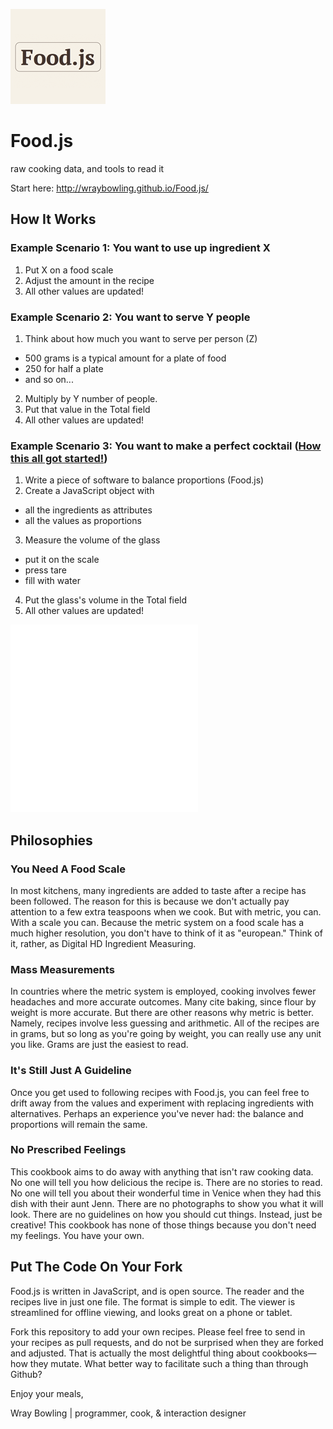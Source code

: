 ![Image Food.js](food.js.png)

# Food.js
raw cooking data, and tools to read it

Start here: http://wraybowling.github.io/Food.js/

## How It Works

### Example Scenario 1: You want to use up ingredient X

 1. Put X on a food scale
 2. Adjust the amount in the recipe
 5. All other values are updated!

### Example Scenario 2: You want to serve Y people

 1. Think about how much you want to serve per person (Z)
  - 500 grams is a typical amount for a plate of food
  - 250 for half a plate
  - and so on...
 2. Multiply by Y number of people.
 2. Put that value in the Total field
 5. All other values are updated!

### Example Scenario 3: You want to make a perfect cocktail ([How this all got started!](https://vine.co/v/eZaqYpDBW1j/))

 1. Write a piece of software to balance proportions (Food.js)
 2. Create a JavaScript object with
  - all the ingredients as attributes
  - all the values as proportions
 3. Measure the volume of the glass
  - put it on the scale
  - press tare
  - fill with water
 4. Put the glass's volume in the Total field
 5. All other values are updated!

<iframe src="embed/simple" width="300" height="300" frameborder="0"></iframe>

## Philosophies

### You Need A Food Scale
In most kitchens, many ingredients are added to taste after a recipe has been followed. The reason for this is because we don't actually pay attention to a few extra teaspoons when we cook. But with metric, you can. With a scale you can. Because the metric system on a food scale has a much higher resolution, you don't have to think of it as "european." Think of it, rather, as Digital HD Ingredient Measuring.

### Mass Measurements
In countries where the metric system is employed, cooking involves fewer headaches and more accurate outcomes. Many cite baking, since flour by weight is more accurate. But there are other reasons why metric is better. Namely, recipes involve less guessing and arithmetic. All of the recipes are in grams, but so long as you're going by weight, you can really use any unit you like. Grams are just the easiest to read.

### It's Still Just A Guideline
Once you get used to following recipes with Food.js, you can feel free to drift away from the values and experiment with replacing ingredients with alternatives. Perhaps an experience you've never had: the balance and proportions will remain the same.

### No Prescribed Feelings
This cookbook aims to do away with anything that isn't raw cooking data. No one will tell you how delicious the recipe is. There are no stories to read. No one will tell you about their wonderful time in Venice when they had this dish with their aunt Jenn. There are no photographs to show you what it will look. There are no guidelines on how you should cut things. Instead, just be creative! This cookbook has none of those things because you don't need my feelings. You have your own.

## Put The Code On Your Fork
Food.js is written in JavaScript, and is open source. The reader and the recipes live in just one file. The format is simple to edit. The viewer is streamlined for offline viewing, and looks great on a phone or tablet.

Fork this repository to add your own recipes. Please feel free to send in your recipes as pull requests, and do not be surprised when they are forked and adjusted. That is actually the most delightful thing about cookbooks—how they mutate. What better way to facilitate such a thing than through Github?



Enjoy your meals,


Wray Bowling | programmer, cook, & interaction designer
